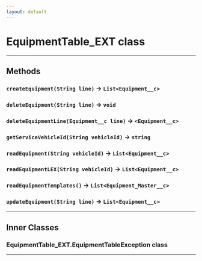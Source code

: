 ```yaml
---
layout: default
---
```

# EquipmentTable_EXT class
---
## Methods
### `createEquipment(String line)` → `List<Equipment__c>`
### `deleteEquipment(String line)` → `void`
### `deleteEquipmentLine(Equipment__c line)` → `<Equipment__c>`
### `getServiceVehicleId(String vehicleId)` → `string`
### `readEquipment(String vehicleId)` → `List<Equipment__c>`
### `readEquipmentLEX(String vehicleId)` → `List<Equipment__c>`
### `readEquipmentTemplates()` → `List<Equipment_Master__c>`
### `updateEquipment(String line)` → `List<Equipment__c>`
---
## Inner Classes

### EquipmentTable_EXT.EquipmentTableException class
---
